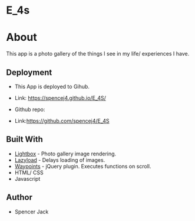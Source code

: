 # E_4s

# **About**
This app is a photo gallery of the things I see in my life/ experiences I have.

## Deployment
* This App is deployed to Gihub.
* Link: https://spencej4.github.io/E_4S/

* Github repo:
* Link:https://github.com/spencej4/E_4S

## Built With

* [Lightbox](https://www.npmjs.com/package/lightbox) - Photo gallery image rendering.
* [Lazyload](https://www.npmjs.com/package/jquery-lazyload) - Delays loading of images.
* [Waypoints](https://www.npmjs.com/package/jquery-waypoints) - jQuery plugin. Executes functions on scroll.
* HTML/ CSS
* Javascript

## Author

* Spencer Jack
